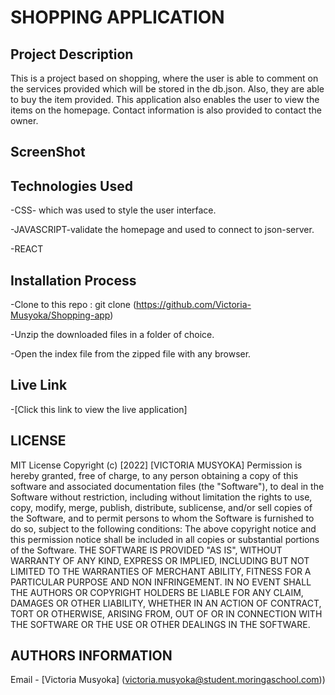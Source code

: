 # SHOPPING APPLICATION
## Project Description
This is a project based on shopping, where the user is able to comment on the services provided which will be stored in the db.json. Also, they are able to buy the item provided. This application also enables the user to view the items on the homepage. Contact information is also provided to contact the owner.

## ScreenShot

## Technologies Used
 
 -CSS- which was used to style the user interface.

 -JAVASCRIPT-validate the homepage and used to connect to json-server.

 -REACT

 



## Installation Process
-Clone to this repo : git clone (https://github.com/Victoria-Musyoka/Shopping-app)

-Unzip the downloaded files in a folder of choice.

-Open the index file from the zipped file with any browser.

## Live Link

-[Click this link to view the live application]  
## LICENSE

MIT License
Copyright (c) [2022] [VICTORIA MUSYOKA]
Permission is hereby granted, free of charge, to any person obtaining a copy of this software and associated documentation files (the "Software"), to deal in the Software without restriction, including without limitation the rights to use, copy, modify, merge, publish, distribute, sublicense, and/or sell copies of the Software, and to permit persons to whom the Software is furnished to do so, subject to the following conditions:
The above copyright notice and this permission notice shall be included in all copies or substantial portions of the Software.
THE SOFTWARE IS PROVIDED "AS IS", WITHOUT WARRANTY OF ANY KIND, EXPRESS OR IMPLIED, INCLUDING BUT NOT LIMITED TO THE WARRANTIES OF MERCHANT ABILITY, FITNESS FOR A PARTICULAR PURPOSE AND NON INFRINGEMENT. IN NO EVENT SHALL THE AUTHORS OR COPYRIGHT HOLDERS BE LIABLE FOR ANY CLAIM, DAMAGES OR OTHER LIABILITY, WHETHER IN AN ACTION OF CONTRACT, TORT OR OTHERWISE, ARISING FROM, OUT OF OR IN CONNECTION WITH THE SOFTWARE OR THE USE OR OTHER DEALINGS IN THE SOFTWARE.

## AUTHORS INFORMATION

Email - [Victoria Musyoka] (victoria.musyoka@student.moringaschool.com))
